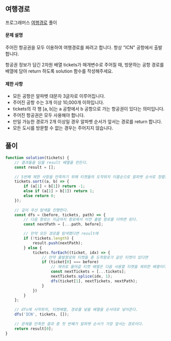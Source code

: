 ## 여행경로

프로그래머스 [여행경로](https://school.programmers.co.kr/learn/courses/30/lessons/43164?language=javascript) 풀이

#### 문제 설명
주어진 항공권을 모두 이용하여 여행경로를 짜려고 합니다. 항상 "ICN" 공항에서 출발합니다.

항공권 정보가 담긴 2차원 배열 tickets가 매개변수로 주어질 때, 방문하는 공항 경로를 배열에 담아 return 하도록 solution 함수를 작성해주세요.

#### 제한 사항
- 모든 공항은 알파벳 대문자 3글자로 이루어집니다.
- 주어진 공항 수는 3개 이상 10,000개 이하입니다.
- tickets의 각 행 [a, b]는 a 공항에서 b 공항으로 가는 항공권이 있다는 의미입니다.
- 주어진 항공권은 모두 사용해야 합니다.
- 만일 가능한 경로가 2개 이상일 경우 알파벳 순서가 앞서는 경로를 return 합니다.
- 모든 도시를 방문할 수 없는 경우는 주어지지 않습니다.

## 풀이

```js
function solution(tickets) {
    // 결과들을 담을 result 배열을 만든다.
    const result = [];
    
    // 5번째 제한 사항을 만족하기 위해 티켓들의 도착위치 이름순으로 알파벳 순서로 정렬한다.
    tickets.sort((a, b) => {
        if (a[1] < b[1]) return -1;
        else if (a[1] > b[1]) return 1;
        else return 0;
    });
    
    // 깊이 우선 탐색을 진행한다.
    const dfs = (before, tickets, path) => {
        // 다음 항로는 지금까지 항로에서 이전 출발 항로를 더하면 된다.
        const nextPath = [...path, before];

        // 만약 모든 경로를 탐색했다면 result에 
        if (!tickets.length) {
            result.push(nextPath);
        } else {
            tickets.forEach((ticket, idx) => {
                // 만약 출발항로와 티켓들 중 도착항로가 같은 티켓이 있다면
                if (ticket[0] === before) 
                    // 재귀로 들어갈 티켓 배열은 다음 사용할 티켓을 제외한 배열이다.
                    const nextTickets = [...tickets];
                    nextTickets.splice(idx, 1);
                    dfs(ticket[1], nextTickets, nextPath);
                }
            })
        }
    };
   
    // dfs에 시작위치, 티켓배열, 경로를 넣을 배열을 순서대로 넣어준다. 
    dfs('ICN', tickets, []);
    
    // 문제를 만족한 결과 중 첫 번째가 알파벳 순서가 가장 앞서는 경로이다.
    return result[0];
}
```